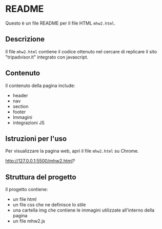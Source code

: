 # README

Questo è un file README per il file HTML `mhw2.html`.

## Descrizione

Il file `mhw2.html` contiene il codice ottenuto nel cercare di replicare il sito "tripadvisor.it" integrato con javascript.

## Contenuto

Il contenuto della pagina include:

- header
- nav
- section
- footer
- Immagini
- integrazioni JS

## Istruzioni per l'uso

Per visualizzare la pagina web, apri il file `mhw2.html` su Chrome.

http://127.0.0.1:5500/mhw2.html?

## Struttura del progetto

Il progetto contiene:

- un file html
- un file css che ne definisce lo stile
- una cartella img che contiene le immagini utilizzate all'interno della pagina
- un file mhw2.js
